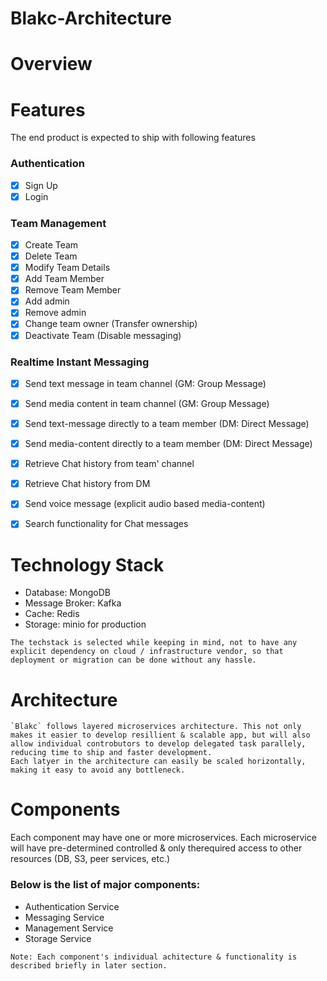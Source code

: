 # Blakc-Architecture

# Overview

# Features
The end product is expected to ship with following features

### Authentication
- [x] Sign Up
- [x] Login

### Team Management
- [x] Create Team
- [x] Delete Team
- [x] Modify Team Details
- [x] Add Team Member
- [x] Remove Team Member
- [x] Add admin
- [x] Remove admin
- [x] Change team owner (Transfer ownership)
- [x] Deactivate Team (Disable messaging)

### Realtime Instant Messaging
- [x] Send text message in team channel (GM: Group Message)
- [x] Send media content in team channel (GM: Group Message)
- [x] Send text-message directly to a team member (DM: Direct Message)
- [x] Send media-content directly to a team member (DM: Direct Message)
- [x] Retrieve Chat history from team' channel
- [x] Retrieve Chat history from DM
- [x] Send voice message (explicit audio based media-content)
- [x] Search functionality for Chat messages



# Technology Stack
* Database: MongoDB
* Message Broker: Kafka
* Cache: Redis
* Storage: minio for production
```Note:
The techstack is selected while keeping in mind, not to have any explicit dependency on cloud / infrastructure vendor, so that deployment or migration can be done without any hassle.  
```

# Architecture
```
`Blakc` follows layered microservices architecture. This not only makes it easier to develop resillient & scalable app, but will also allow individual controbutors to develop delegated task parallely, reducing time to ship and faster development.
Each latyer in the architecture can easily be scaled horizontally, making it easy to avoid any bottleneck.
```

# Components
Each component may have one or more microservices. Each microservice will have pre-determined controlled & only therequired access to other resources (DB, S3, peer services, etc.)

### Below is the list of major components:
* Authentication Service
* Messaging Service
* Management Service
* Storage Service
```
Note: Each component's individual achitecture & functionality is described briefly in later section. 
```





